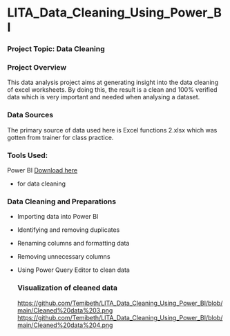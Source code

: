 # LITA_Data_Cleaning_Using_Power_BI

### Project Topic: Data Cleaning 

### Project Overview
This data analysis project aims at generating insight into the data cleaning of excel worksheets. By doing this, the result is a clean and 100% verified data which is very important and needed when analysing a dataset.

### Data Sources
The primary source of data used here is Excel functions 2.xlsx which was gotten from trainer for class practice.

### Tools Used: 
Power BI [Download here](https://www.microsoft.com)
- for data cleaning

### Data Cleaning and Preparations
- Importing data into Power BI
- Identifying and removing duplicates
- Renaming columns and formatting data
- Removing unnecessary columns
- Using Power Query Editor to clean data

  ### Visualization of cleaned data
  https://github.com/Temibeth/LITA_Data_Cleaning_Using_Power_BI/blob/main/Cleaned%20data%203.png
https://github.com/Temibeth/LITA_Data_Cleaning_Using_Power_BI/blob/main/Cleaned%20data%204.png
